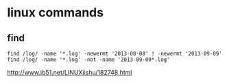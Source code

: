 # linux commands

## find

```shell
find /log/ -name '*.log' -newermt '2013-08-08' ! -newermt '2013-09-09'
find /log/ -name '*.log' -not -name '2013-09-09*.log'
```
http://www.jb51.net/LINUXjishu/182748.html
